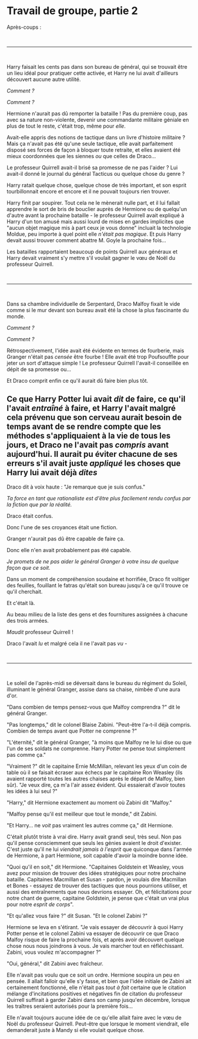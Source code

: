 # Travail de groupe, partie 2

Après-coups :

 

------------------------------------------------------------------------

 

Harry faisait les cents pas dans son bureau de général, qui se trouvait
être un lieu idéal pour pratiquer cette activée, et Harry ne lui avait
d'ailleurs découvert aucune autre utilité.

*Comment ?*

*Comment ?*

Hermione n'aurait pas dû remporter la bataille ! Pas du première coup,
pas avec sa nature non-violente, devenir une commandante militaire
géniale en plus de tout le reste, c'était trop, même pour *elle*.

Avait-elle appris des notions de tactique dans un livre d'histoire
militaire ? Mais ça n'avait pas été qu'une seule tactique, elle avait
parfaitement disposé ses forces de façon à bloquer toute retraite, et
elles avaient été mieux coordonnées que les siennes *ou* que celles de
Draco…

Le professeur Quirrell avait-il brisé sa promesse de ne pas l'aider ?
Lui avait-il donné le journal du général Tacticus ou quelque chose du
genre ?

Harry ratait quelque chose, quelque chose de très important, et son
esprit tourbillonnait encore et encore et il ne pouvait toujours rien
trouver.

Harry finit par soupirer. Tout cela ne le mènerait nulle part, et il lui
fallait apprendre le sort de bris de bouclier auprès de Hermione ou de
quelqu'un d'autre avant la prochaine bataille - le professeur Quirrell
avait expliqué à Harry d'un ton amusé mais aussi lourd de mises en
gardes implicites que "aucun objet magique mis à part ceux je vous
donne" incluait la technologie Moldue, peu importe à quel point elle
*n'était pas magique*. Et puis Harry devait aussi trouver comment
abattre M. Goyle la prochaine fois…

Les batailles rapportaient beaucoup de points Quirrell aux généraux et
Harry devait vraiment s'y mettre s'il voulait gagner le vœu de Noël du
professeur Quirrell.

 

------------------------------------------------------------------------

 

Dans sa chambre individuelle de Serpentard, Draco Malfoy fixait le vide
comme si le mur devant son bureau avait été la chose la plus fascinante
du monde.

*Comment ?*

*Comment ?*

Rétrospectivement, l'idée avait été évidente en termes de fourberie,
mais Granger n'était pas *censée* être fourbe ! Elle avait été trop
Poufsouffle pour jeter un sort d'attaque simple ! Le professeur Quirrell
l'avait-il conseillée en dépit de sa promesse ou…

Et Draco comprit enfin ce qu'il aurait dû faire bien plus tôt.

Ce que Harry Potter lui avait *dit* de faire, ce qu'il l'avait
*entraîné* à faire, et Harry l'avait malgré cela prévenu que son cerveau
aurait besoin de temps avant de se rendre compte que les méthodes
s'appliquaient à la vie de tous les jours, et Draco ne l'avait pas
*compris* avant aujourd'hui. Il aurait pu éviter chacune de ses erreurs
s'il avait juste *appliqué* les choses que Harry lui avait déjà *dites*
-

Draco dit à voix haute : "Je remarque que je suis confus."

*Ta force en tant que rationaliste est d'être plus facilement rendu
confus par la fiction que par la réalité.*

Draco était confus.

Donc l'une de ses croyances était une fiction.

Granger n'aurait pas dû être capable de faire ça.

Donc elle n'en avait probablement pas été capable.

*Je promets de ne pas aider le général Granger à votre insu de quelque
façon que ce soit.*

Dans un moment de compréhension soudaine et horrifiée, Draco fit
voltiger des feuilles, fouillant le fatras qu'était son bureau jusqu'à
ce qu'il trouve ce qu'il cherchait.

Et c'était là.

Au beau milieu de la liste des gens et des fournitures assignées à
chacune des trois armées.

*Maudit* professeur Quirrell !

Draco l'avait *lu* et malgré cela il ne l'avait pas *vu* -

 

------------------------------------------------------------------------

 

Le soleil de l'après-midi se déversait dans le bureau du régiment du
Soleil, illuminant le général Granger, assise dans sa chaise, nimbée
d'une aura d'or.

"Dans combien de temps pensez-vous que Malfoy comprendra ?" dit le
général Granger.

"Pas longtemps," dit le colonel Blaise Zabini. "Peut-être l'a-t-il déjà
compris. Combien de temps avant que Potter ne comprenne ?"

"L'éternité," dit le général Granger, "à moins que Malfoy ne le lui dise
ou que l'un de ses soldats ne comprenne. Harry Potter ne pense tout
simplement pas comme ça."

"Vraiment ?" dit le capitaine Ernie McMillan, relevant les yeux d'un
coin de table où il se faisait écraser aux échecs par le capitaine Ron
Weasley (ils avaient rapporté toutes les autres chaises après le départ
de Malfoy, bien sûr). "Je veux dire, ça m'a l'air assez évident. Qui
essaierait d'avoir toutes les idées à lui seul ?"

"Harry," dit Hermione exactement au moment où Zabini dit "Malfoy."

"Malfoy pense qu'il est meilleur que tout le monde," dit Zabini.

"Et Harry… ne *voit* pas vraiment les autres comme ça," dit Hermione.

C'était plutôt triste à vrai dire. Harry avait grandi seul, très seul.
Non pas qu'il pense consciemment que seuls les génies avaient le droit
d'exister. C'est juste qu'il ne lui *viendrait jamais à l'esprit* que
quiconque dans l'armée de Hermione, à part Hermione, soit capable
d'avoir la moindre bonne idée.

"Quoi qu'il en soit," dit Hermione. "Capitaines Goldstein et Weasley,
vous avez pour mission de trouver des idées stratégiques pour notre
prochaine bataille. Capitaines Macmillan et Susan - pardon, je voulais
dire Macmillan et Bones - essayez de trouver des tactiques que nous
pourrions utiliser, et aussi des entraînements que nous devrions
essayer. Oh, et félicitations pour notre chant de guerre, capitaine
Goldstein, je pense que c'était un vrai plus pour notre *esprit de
corps*".

"Et qu'allez vous faire ?" dit Susan. "Et le colonel Zabini ?"

Hermione se leva en s'étirant. "Je vais essayer de découvrir à quoi
Harry Potter pense et le colonel Zabini va essayer de découvrir ce que
Draco Malfoy risque de faire la prochaine fois, et après avoir découvert
quelque chose nous nous joindrons à vous. Je vais marcher tout en
réfléchissant. Zabini, vous voulez m'accompagner ?"

"Oui, général," dit Zabini avec fraîcheur.

Elle n'avait pas voulu que ce soit un ordre. Hermione soupira un peu en
pensée. Il allait falloir qu'elle s'y fasse, et bien que l'idée initiale
de Zabini ait certainement fonctionné, elle n'était pas *tout à fait*
certaine que le citation mélange d'incitations positives et négatives
fin de citation du professeur Quirrell suffirait à garder Zabini dans
son camp jusqu'en décembre, lorsque les traîtres seraient autorisés pour
la première fois…

Elle n'avait toujours aucune idée de ce qu'elle allait faire avec le vœu
de Noël du professeur Quirrell. Peut-être que lorsque le moment
viendrait, elle demanderait juste à Mandy si elle voulait quelque
chose. 
